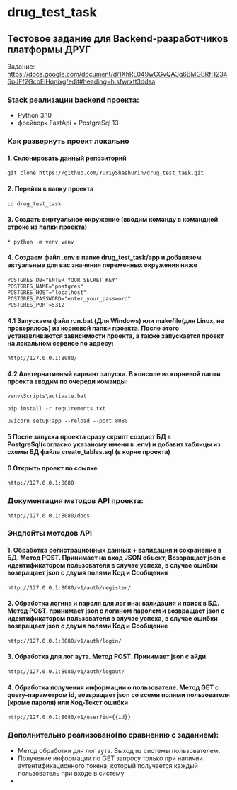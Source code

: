 # drug_test_task
## Тестовое задание для Backend-разработчиков платформы ДРУГ

Задание: https://docs.google.com/document/d/1XhRL049wCGvQA3q6BMGBRfH2346pJFf2GcbEiHqnixg/edit#heading=h.sfwrxtt3ddsa

### Stack реализации backend проекта:
* Python 3.10
* фрейворк FastApi + PostgreSql 13

### Как развернуть проект локально

#### 1. Cклонировать данный репозиторий

```
git clone https://github.com/YuriyShashurin/drug_test_task.git
```

#### 2. Перейти в папку проекта

```
cd drug_test_task
```

#### 3. Создать виртуальное окружение (вводим команду в командной строке из папки проекта)
```
* python -m venv venv
```

#### 4. Создаем файл .env в папке drug_test_task/app и добавляем актуальные для вас значения переменных окружения ниже
```
POSTGRES_DB="ENTER_YOUR_SECRET_KEY"
POSTGRES_NAME="postgres"
POSTGRES_HOST="localhost"
POSTGRES_PASSWORD="enter_your_password"
POSTGRES_PORT=5312
```
#### 4.1 Запускаем файл run.bat (Для Windows) или makefile(для Linux, не проверялось) из корневой папки проекта. После этого устанавливаются зависимости проекта, а также запускается проект на локальном сервисе по адресу:
```
http://127.0.0.1:8080/
```
#### 4.2 Альтернативный вариант запуска. В консоле из корневой папки проекта вводим по очереди команды:
```
venv\Scripts\activate.bat
```
```
pip install -r requirements.txt
```
```
uvicorn setup:app --reload --port 8080
```

#### 5 После запуска проекта сразу скрипт создаст БД в PostgreSql(согласно указаному имени в .env) и добавит таблицы из схемы БД файла create_tables.sql (в корне проекта)


#### 6 Открыть проект по ссылке
```
http://127.0.0.1:8080
```

### Документация методов API проекта:
```
http://127.0.0.1:8080/docs
```

### Эндпойты методов API
#### 1. Обработка регистрационных данных + валидация и сохранение в БД. Метод POST. Принимает на вход JSON объект, Возвращает json с идентификатором пользователя в случае успеха, в случае ошибки возвращает json с двумя полями Код и Сообщения
```
http://127.0.0.1:8080/v1/auth/register/
```
#### 2. Обработка логина и пароля для лог ина: валидация и поиск в БД. Метод POST. принимает json с логином паролем и возвращает json с идентификатором пользователя в случае успеха, в случае ошибки возвращает json с двумя полями Код и Сообщение
```
http://127.0.0.1:8080/v1/auth/login/
```

#### 3. Обработка для лог аута. Метод POST. Принимает json с айди
```
http://127.0.0.1:8080/v1/auth/logout/
```

#### 4. Обработка получения информации о пользователе. Метод GET с query-параметром id, возвращает json со всеми полями пользователя (кроме пароля) или Код-Текст ошибки 
```
http://127.0.0.1:8080/v1/user?id={{id}}
```

### Дополнительно реализовано(по сравнению с заданием):
* Метод обработки для лог аута. Выход из системы пользователем.
* Получение информации по GET запросу только при наличии аутентификационного токена, который получается каждый пользователь при входе в систему
* 